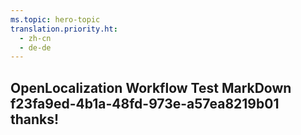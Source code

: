 ```yaml
---
ms.topic: hero-topic
translation.priority.ht: 
  - zh-cn
  - de-de
---
```

## OpenLocalization Workflow Test MarkDown f23fa9ed-4b1a-48fd-973e-a57ea8219b01 thanks!
